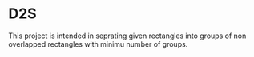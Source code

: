 # D2S

This project is intended in seprating given rectangles into groups of non overlapped rectangles with minimu number of groups.
